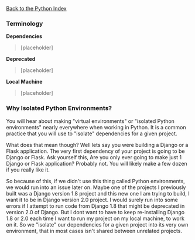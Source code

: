 [Back to the Python Index](index.md)

### Terminology
**Dependencies**

  > [placeholder]

**Deprecated**

  > [placeholder]

**Local Machine**

  > [placeholder]


### Why Isolated Python Environments?
You will hear about making "virtual environments" or "isolated Python environments" nearly everywhere when working in Python. It is a common practice that you will use to "isolate" dependencies for a given project.

What does that mean though? Well lets say you were building a Django or a Flask application. The very first dependency of your project is going to be Django or Flask. Ask yourself this, Are you only ever going to make just 1 Django or Flask application? Probably not. You will likely make a few dozen if you really like it.

So because of this, if we didn't use this thing called Python environments, we would run into an issue later on. Maybe one of the projects I previously built was a Django version 1.8 project and this new one I am trying to build, I want it to be in Django version 2.0 project. I would surely run into some errors if I attempt to run code from Django 1.8 that might be deprecated in version 2.0 of Django. But I dont want to have to keep re-installing Django 1.8 or 2.0 each time I want to run my project on my local machine, to work on it. So we "isolate" our dependencies for a given project into its very own environment, that in most cases isn't shared between unrelated projects.

